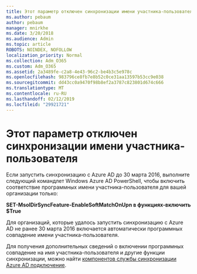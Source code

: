 ```yaml
---
title: Этот параметр отключен синхронизации имени участника-пользователя
ms.author: pebaum
author: pebaum
manager: mnirkhe
ms.date: 3/20/2018
ms.audience: Admin
ms.topic: article
ROBOTS: NOINDEX, NOFOLLOW
localization_priority: Normal
ms.collection: Adm_O365
ms.custom: Adm_O365
ms.assetid: 2a3489fe-c2a8-4e43-96c2-be4b3c5e978c
ms.openlocfilehash: 983796ce8fb7e8b52c0ce31aa13597b53cc9e038
ms.sourcegitcommit: dd43cc0a9470f98b8ef2a3787c823801d674c666
ms.translationtype: MT
ms.contentlocale: ru-RU
ms.lasthandoff: 02/12/2019
ms.locfileid: "29921721"
---
```

# <a name="upn-sync-disabled"></a>Этот параметр отключен синхронизации имени участника-пользователя

Если запустить синхронизацию с Azure AD до 30 марта 2016, выполните следующий командлет Windows Azure AD PowerShell, чтобы включить соответствие программных имени участника-пользователя для вашей организации только:
  
 **SET-MsolDirSyncFeature-EnableSoftMatchOnUpn в функциях-включить $True**
  
Для организаций, которые удалось запустить синхронизацию с Azure AD не ранее 30 марта 2016 включается автоматически программных совпадение имени участника-пользователя.
  
Для получения дополнительных сведений о включении программных совпадение на имя участника-пользователя и другие функции синхронизации, можно найти [компонентов службы синхронизации Azure AD подключение](https://docs.microsoft.com/azure/active-directory/connect/active-directory-aadconnectsyncservice-features).
  

